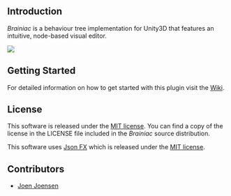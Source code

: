 ## Introduction
*Brainiac* is a behaviour tree implementation for Unity3D that features an intuitive, node-based visual editor.

![](https://drive.google.com/uc?export=download&id=0B_OOorYkEbF_a2ptOHZPY0RoTVE)

## Getting Started
For detailed information on how to get started with this plugin visit the [Wiki](https://github.com/daemon3000/Brainiac/wiki).

## License
This software is released under the [MIT license](http://opensource.org/licenses/MIT). You can find a copy of the license in the LICENSE file included in the *Brainiac* source distribution.

This software uses [Json FX](https://bitbucket.org/TowerOfBricks/jsonfx-for-unity3d-git) which is released under the [MIT license](http://opensource.org/licenses/MIT).

## Contributors

- [Joen Joensen](https://github.com/Joen-UnLogick)
